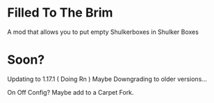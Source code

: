 # Filled To The Brim

A mod that allows you to put empty Shulkerboxes in Shulker Boxes


# Soon?

Updating to 1.17.1 ( Doing Rn )
Maybe Downgrading to older versions...

On Off Config? Maybe add to a Carpet Fork.


